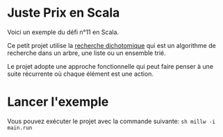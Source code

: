 # Juste Prix en Scala

Voici un exemple du défi n°11 en Scala.

Ce petit projet utilise la  [recherche dichotomique](https://fr.wikipedia.org/wiki/Recherche_dichotomique)
qui est un algorithme de recherche dans un arbre, une liste ou un ensemble trié.

Le projet adopte une approche fonctionnelle qui peut faire penser à une suite récurrente où chaque élément est une action.

# Lancer l'exemple

Vous pouvez exécuter le projet avec la commande suivante: `sh millw -i main.run`